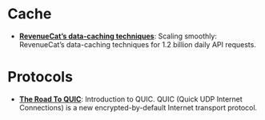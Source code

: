 # Cache
* **[RevenueCat’s data-caching techniques](https://www.revenuecat.com/blog/engineering/data-caching-revenuecat/)**: Scaling smoothly: RevenueCat’s data-caching techniques for 1.2 billion daily API requests.
# Protocols
* **[The Road To QUIC](https://blog.cloudflare.com/the-road-to-quic/)**: Introduction to QUIC. QUIC (Quick UDP Internet Connections) is a new encrypted-by-default Internet transport protocol.
